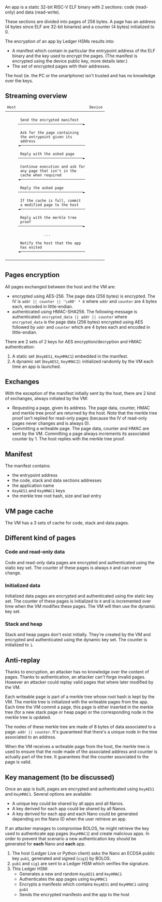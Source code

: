 An app is a static 32-bit RISC-V ELF binary with 2 sections: code (read-only) and data (read-write).

These sections are divided into pages of 256 bytes. A page has an address (4 bytes since ELF are 32-bit binaries) and a counter (4 bytes) initialized to 0.

The encryption of an app by Ledger HSMs results into:

- A manifest which contain in particular the entrypoint address of the ELF binary and the key used to encrypt the pages. (The manifest is encrypted using the device public key, more details later.)
- The set of encrypted pages with their addresses.

The host (ie. the PC or the smartphone) isn't trusted and has no knowledge over the keys.


## Streaming overview

```
 Host                                  Device
──────────────────────────────────────────────

       Send the encrypted manifest
      ──────────────────────────────►

       Ask for the page containing
       the entrypoint given its
       address
      ◄──────────────────────────────

       Reply with the asked page
      ──────────────────────────────►

       Continue execution and ask for
       any page that isn't in the
       cache when required
      ◄──────────────────────────────

       Reply the asked page
      ──────────────────────────────►

       If the cache is full, commit
       a modified page to the host
      ◄──────────────────────────────

       Reply with the merkle tree
       proof
      ──────────────────────────────►

                  ...

       Notify the host that the app
       has exited
      ◄──────────────────────────────

──────────────────────────────────────────────
```


## Pages encryption

All pages exchanged between the host and the VM are:

- encrypted using AES-256. The page data (256 bytes) is encrypted. The IV is `addr || counter || '\x00' * 8` where `addr` and `counter` are 4 bytes each, encoded in little-endian.
- authenticated using HMAC-SHA256. The following message is authenticated: `encrypted_data || addr || counter` where `encrypted_data` is the page data (256 bytes) encrypted using AES followed by `addr` and `counter` which are 4 bytes each and encoded in little-endian.

There are 2 sets of 2 keys for AES encryption/decryption and HMAC authentication:

1. A static set (`KeyAES1`, `KeyHMAC1`) embedded in the manifest.
2. A dynamic set (`KeyAES2`, `KeyHMAC2`): initialized randomly by the VM each time an app is launched.


## Exchanges

With the exception of the manifest initially sent by the host, there are 2 kind of exchanges, always initiated by the VM:

- Requesting a page, given its address. The page data, counter, HMAC and merkle tree proof are returned by the host. Note that the merkle tree proof isn't replied for read-only pages (because the IV of read-only pages never changes and is always 0).
- Committing a writeable page. The page data, counter and HMAC are sent by the VM. Committing a page always increments its associated counter by 1. The host replies with the merkle tree proof.


## Manifest

The manifest contains:

- the entrypoint address
- the code, stack and data sections addresses
- the application name
- `KeyAES1` and `KeyHMAC1` keys
- the merkle tree root hash, size and last entry


## VM page cache

The VM has a 3 sets of cache for code, stack and data pages.


## Different kind of pages

### Code and read-only data

Code and read-only data pages are encrypted and authenticated using the static key set. The counter of these pages is always `0` and can never change.

### Initialized data

Initialized data pages are encrypted and authenticated using the static key set. The counter of these pages is initialized to `0` and is incremented over time when the VM modifies these pages. The VM will then use the dynamic key set.

### Stack and heap

Stack and heap pages don't exist initially. They're created by the VM and encrypted and authenticated using the dynamic key set. The counter is initialized to `1`.


## Anti-replay

Thanks to encryption, an attacker has no knowledge over the content of pages. Thanks to authentication, an attacker can't forge invalid pages. However an attacker could replay valid pages that where later modified by the VM.

Each writeable page is part of a merkle tree whose root hash is kept by the VM. The merkle tree is initialized with the writeable pages from the app. Each time the VM commit a page, this page is either inserted in the merkle tree (for a new stack page or heap page) or the corresponding node in the merkle tree is updated.

The nodes of these merkle tree are made of 8 bytes of data associated to a page: `addr || counter`. It's guaranteed that there's a unique node in the tree associated to an address.

When the VM receives a writeable page from the host, the merkle tree is used to ensure that the node made of the associated address and counter is actually part of the tree. It guarantees that the counter associated to the page is valid.


## Key management (to be discussed)

Once an app is built, pages are encrypted and authenticated using `KeyAES1` and `KeyHMAC1`. Several options are available:

- A unique key could be shared by all apps and all Nanos.
- A key derived for each app could be shared by all Nanos.
- A key derived for each app and each Nano could be generated depending on the Nano ID when the user retrieve an app.

If an attacker manages to compromise BOLOS, he might retrieve the key used to authenticate app pages (`KeyHMAC1`) and create malicious apps. In order to prevent that scenario a new authentication key should be generated for **each** Nano and **each** app.

1. The host (Ledger Live or Python client) asks the Nano an ECDSA public key `pub1`, generated and signed (`sig1`) by BOLOS.
2. `pub1` and `sig1` are sent to a Ledger HSM which verifies the signature.
3. This Ledger HSM:
    - Generates a new and random `KeyAES1` and `KeyHMAC1`
    - Authenticates the app pages using `KeyHMAC1`
    - Encrypts a manifesto which contains `KeyAES1` and `KeyHMAC1` using `pub1`
    - Sends the encrypted manifesto and the app to the host
